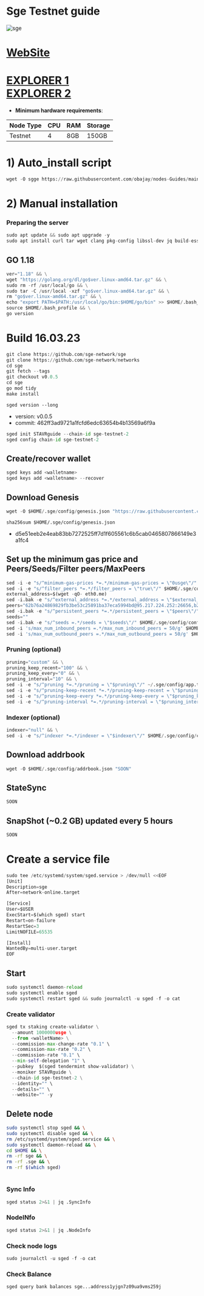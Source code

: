 # Sge Testnet guide

![sge](https://user-images.githubusercontent.com/44331529/203624604-ec312821-11cd-404e-8647-bbbcfddcaf8a.png)

[WebSite](https://sgenetwork.io/)
=
[EXPLORER 1](https://explorer.stavr.tech/sge-testnet/staking) \
[EXPLORER 2](https://exp.nodeist.net/t-sge/staking)
=

- **Minimum hardware requirements**:

| Node Type |CPU | RAM  | Storage  | 
|-----------|----|------|----------|
| Testnet   |   4|  8GB | 150GB    |


# 1) Auto_install script
```python
wget -O sgge https://raw.githubusercontent.com/obajay/nodes-Guides/main/SGE/sgge && chmod +x sgge && ./sgge
```

# 2) Manual installation

### Preparing the server

```python
sudo apt update && sudo apt upgrade -y
sudo apt install curl tar wget clang pkg-config libssl-dev jq build-essential bsdmainutils git make ncdu gcc git jq chrony liblz4-tool -y
```

## GO 1.18

```python
ver="1.18" && \
wget "https://golang.org/dl/go$ver.linux-amd64.tar.gz" && \
sudo rm -rf /usr/local/go && \
sudo tar -C /usr/local -xzf "go$ver.linux-amd64.tar.gz" && \
rm "go$ver.linux-amd64.tar.gz" && \
echo "export PATH=$PATH:/usr/local/go/bin:$HOME/go/bin" >> $HOME/.bash_profile && \
source $HOME/.bash_profile && \
go version
```

# Build 16.03.23
```python
git clone https://github.com/sge-network/sge
git clone https://github.com/sge-network/networks
cd sge
git fetch --tags
git checkout v0.0.5
cd sge
go mod tidy
make install
```
`sged version --long`
- version: v0.0.5
- commit: 462ff3ad9721a1fcfd6edc63654b4b13569a6f9a

```python
sged init STAVRguide --chain-id sge-testnet-2
sged config chain-id sge-testnet-2
```    

## Create/recover wallet
```python
sged keys add <walletname>
sged keys add <walletname> --recover
```

## Download Genesis
```python
wget -O $HOME/.sge/config/genesis.json "https://raw.githubusercontent.com/sge-network/networks/master/sge-network-2/genesis.json"

```
`sha256sum $HOME/.sge/config/genesis.json`
+ d5e51eeb2e4eab83bb7272525ff7d1f605561c6b5cab0465807866149e3a1fc4

## Set up the minimum gas price and Peers/Seeds/Filter peers/MaxPeers
```python
sed -i -e "s/^minimum-gas-prices *=.*/minimum-gas-prices = \"0usge\"/" $HOME/.sge/config/app.toml
sed -i -e "s/^filter_peers *=.*/filter_peers = \"true\"/" $HOME/.sge/config/config.toml
external_address=$(wget -qO- eth0.me) 
sed -i.bak -e "s/^external_address *=.*/external_address = \"$external_address:26656\"/" $HOME/.sge/config/config.toml
peers="62b76a24869829fb3be53c25891ba37eca5994bd@95.217.224.252:26656,b29612454715a6dc0d1f0c42b426bf30f1d27738@78.46.99.50:24656,14823c9230ac2eb50fd48b7313e8ddd4c13207c6@94.130.219.37:26000,cfa86646e5eb05e111e7dde27750ff8ebe67d165@89.117.56.126:23956,43b05a6bab7ca735397e9fae2cb0ad99977cf482@34.83.191.67:26656,ddcd5fda167e6b45208faed8fd7e2f0640b4185c@52.44.14.245:26656,a05353fe9ae39dd0edbfa6341634dec781d84a5c@65.108.105.48:17756,1168931936c638e92ea6d93e2271b3fe5faee6d1@135.125.247.228:26656,27f0b281ea7f4c3db01fdb9f4cf7cc910ad240a6@209.34.205.57:26656,b4f800aa8ff11d0d7ab3f5ce19230f049dfebe4b@38.242.199.160:26656,8c74885d4310f606986c88e9613f5e48c9e154dd@65.108.2.41:56656,a13512dbb3def06f91aef81afb397db63d78b25c@51.195.89.114:20656,bbf84e77c0defea82d389e1bd0940d7718f0ee34@103.230.84.4:26656,3e644c24129e14d457e82bab3b5a16c510b12927@50.19.180.153:26656,d200a21e2b3edab24679d4544fea48471515098f@65.108.225.158:17756,dc831d440c18c4a4f72250806cd03e5b240f8935@3.15.209.96:26656"
sed -i.bak -e "s/^persistent_peers *=.*/persistent_peers = \"$peers\"/" $HOME/.sge/config/config.toml
seeds=""
sed -i.bak -e "s/^seeds =.*/seeds = \"$seeds\"/" $HOME/.sge/config/config.toml
sed -i 's/max_num_inbound_peers =.*/max_num_inbound_peers = 50/g' $HOME/.sge/config/config.toml
sed -i 's/max_num_outbound_peers =.*/max_num_outbound_peers = 50/g' $HOME/.sge/config/config.toml

```
### Pruning (optional)
```python
pruning="custom" && \
pruning_keep_recent="100" && \
pruning_keep_every="0" && \
pruning_interval="10" && \
sed -i -e "s/^pruning *=.*/pruning = \"$pruning\"/" ~/.sge/config/app.toml && \
sed -i -e "s/^pruning-keep-recent *=.*/pruning-keep-recent = \"$pruning_keep_recent\"/" ~/.sge/config/app.toml && \
sed -i -e "s/^pruning-keep-every *=.*/pruning-keep-every = \"$pruning_keep_every\"/" ~/.sge/config/app.toml && \
sed -i -e "s/^pruning-interval *=.*/pruning-interval = \"$pruning_interval\"/" ~/.sge/config/app.toml
```
### Indexer (optional) 
```python
indexer="null" && \
sed -i -e "s/^indexer *=.*/indexer = \"$indexer\"/" $HOME/.sge/config/config.toml
```

## Download addrbook
```python
wget -O $HOME/.sge/config/addrbook.json "SOON"
```
## StateSync
```python
SOON
```
## SnapShot (~0.2 GB) updated every 5 hours
```python
SOON
```

# Create a service file
```python
sudo tee /etc/systemd/system/sged.service > /dev/null <<EOF
[Unit]
Description=sge
After=network-online.target

[Service]
User=$USER
ExecStart=$(which sged) start
Restart=on-failure
RestartSec=3
LimitNOFILE=65535

[Install]
WantedBy=multi-user.target
EOF
```

## Start
```python
sudo systemctl daemon-reload
sudo systemctl enable sged
sudo systemctl restart sged && sudo journalctl -u sged -f -o cat
```

### Create validator
```python
sged tx staking create-validator \
  --amount 1000000usge \
  --from <walletName> \
  --commission-max-change-rate "0.1" \
  --commission-max-rate "0.2" \
  --commission-rate "0.1" \
  --min-self-delegation "1" \
  --pubkey  $(sged tendermint show-validator) \
  --moniker STAVRguide \
  --chain-id sge-testnet-2 \
  --identity="" \
  --details="" \
  --website="" -y
```

## Delete node
```bash
sudo systemctl stop sged && \
sudo systemctl disable sged && \
rm /etc/systemd/system/sged.service && \
sudo systemctl daemon-reload && \
cd $HOME && \
rm -rf sge && \
rm -rf .sge && \
rm -rf $(which sged)
```
#
### Sync Info
```python
sged status 2>&1 | jq .SyncInfo
```
### NodeINfo
```python
sged status 2>&1 | jq .NodeInfo
```
### Check node logs
```python
sudo journalctl -u sged -f -o cat
```
### Check Balance
```python
sged query bank balances sge...address1yjgn7z09ua9vms259j
```
